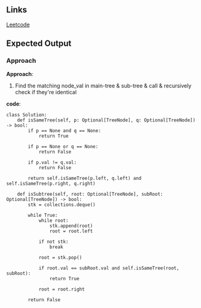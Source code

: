 ## Links
[Leetcode](https://leetcode.com/problems/subtree-of-another-tree/)

## Expected Output

### Approach
**Approach**:
1. Find the matching node_val in main-tree & sub-tree & call & recursively check if they're identical

**code**:
```
class Solution:
    def isSameTree(self, p: Optional[TreeNode], q: Optional[TreeNode]) -> bool:
        if p == None and q == None:
            return True
        
        if p == None or q == None:
            return False
        
        if p.val != q.val:
            return False
        
        return self.isSameTree(p.left, q.left) and self.isSameTree(p.right, q.right)

    def isSubtree(self, root: Optional[TreeNode], subRoot: Optional[TreeNode]) -> bool:
        stk = collections.deque()

        while True:
            while root:
                stk.append(root)
                root = root.left
            
            if not stk:
                break
            
            root = stk.pop()

            if root.val == subRoot.val and self.isSameTree(root, subRoot):
                return True

            root = root.right

        return False 
```